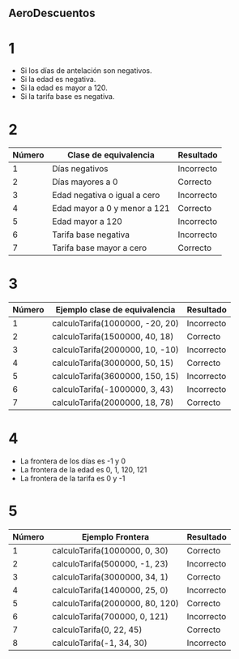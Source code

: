 ## AeroDescuentos

# 1

   - Si los días de antelación son negativos.
   - Si la edad es negativa.
   - Si la edad es mayor a 120.
   - Si la tarifa base es negativa.

# 2

   | Número | Clase de equivalencia | Resultado |
   | ------ | --------------------- | --------- |
   | 1 | Días negativos | Incorrecto |
   | 2 | Días mayores a 0 | Correcto |
   | 3 | Edad negativa o igual a cero | Incorrecto |
   | 4 | Edad mayor a 0 y menor a 121 | Correcto |
   | 5 | Edad mayor a 120 | Incorrecto |
   | 6 | Tarifa base negativa | Incorrecto |
   | 7 | Tarifa base mayor a cero | Correcto |

# 3

   | Número | Ejemplo clase de equivalencia | Resultado |
   | ------ | --------------------- | --------- |
   | 1 | calculoTarifa(1000000, -20, 20) | Incorrecto |
   | 2 | calculoTarifa(1500000, 40, 18) | Correcto |
   | 3 | calculoTarifa(2000000, 10, -10) | Incorrecto |
   | 4 | calculoTarifa(3000000, 50, 15) | Correcto |
   | 5 | calculoTarifa(3600000, 150, 15) | Incorrecto |
   | 6 | calculoTarifa(-1000000, 3, 43) | Incorrecto |
   | 7 | calculoTarifa(2000000, 18, 78) | Correcto |

# 4

   - La frontera de los días es -1 y 0
   - La frontera de la edad es 0, 1, 120, 121
   - La frontera de la tarifa es 0 y -1
 
# 5

   | Número | Ejemplo Frontera | Resultado |
   | ------ | --------------------- | --------- |
   | 1 | calculoTarifa(1000000, 0, 30) | Correcto |
   | 2 | calculoTarifa(500000, -1, 23) | Incorrecto |
   | 3 | calculoTarifa(3000000, 34, 1) | Correcto |
   | 4 | calculoTarifa(1400000, 25, 0) | Incorrecto |
   | 5 | calculoTarifa(2000000, 80, 120) | Correcto |
   | 6 | calculoTarifa(700000, 0, 121) | Incorrecto |
   | 7 | calculoTarifa(0, 22, 45) | Correcto |
   | 8 | calculoTarifa(-1, 34, 30) | Incorrecto |
